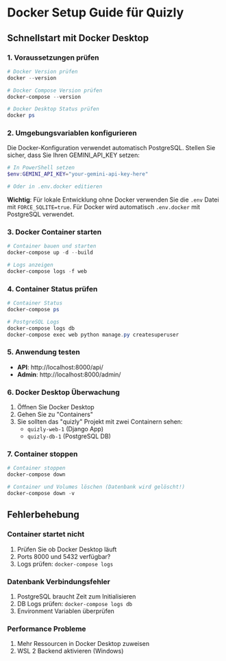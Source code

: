 # Docker Setup Guide für Quizly

## Schnellstart mit Docker Desktop

### 1. Voraussetzungen prüfen
```powershell
# Docker Version prüfen
docker --version

# Docker Compose Version prüfen  
docker-compose --version

# Docker Desktop Status prüfen
docker ps
```

### 2. Umgebungsvariablen konfigurieren
Die Docker-Konfiguration verwendet automatisch PostgreSQL. Stellen Sie sicher, dass Sie Ihren GEMINI_API_KEY setzen:

```powershell
# In PowerShell setzen
$env:GEMINI_API_KEY="your-gemini-api-key-here"

# Oder in .env.docker editieren
```

**Wichtig**: Für lokale Entwicklung ohne Docker verwenden Sie die `.env` Datei mit `FORCE_SQLITE=true`.
Für Docker wird automatisch `.env.docker` mit PostgreSQL verwendet.

### 3. Docker Container starten
```powershell
# Container bauen und starten
docker-compose up -d --build

# Logs anzeigen
docker-compose logs -f web
```

### 4. Container Status prüfen
```powershell
# Container Status
docker-compose ps

# PostgreSQL Logs
docker-compose logs db
docker-compose exec web python manage.py createsuperuser
```

### 5. Anwendung testen
- **API**: http://localhost:8000/api/
- **Admin**: http://localhost:8000/admin/

### 6. Docker Desktop Überwachung
1. Öffnen Sie Docker Desktop
2. Gehen Sie zu "Containers"
3. Sie sollten das "quizly" Projekt mit zwei Containern sehen:
   - `quizly-web-1` (Django App)
   - `quizly-db-1` (PostgreSQL DB)

### 7. Container stoppen
```powershell
# Container stoppen
docker-compose down

# Container und Volumes löschen (Datenbank wird gelöscht!)
docker-compose down -v
```

## Fehlerbehebung

### Container startet nicht
1. Prüfen Sie ob Docker Desktop läuft
2. Ports 8000 und 5432 verfügbar?
3. Logs prüfen: `docker-compose logs`

### Datenbank Verbindungsfehler
1. PostgreSQL braucht Zeit zum Initialisieren
2. DB Logs prüfen: `docker-compose logs db`
3. Environment Variablen überprüfen

### Performance Probleme
1. Mehr Ressourcen in Docker Desktop zuweisen
2. WSL 2 Backend aktivieren (Windows)
